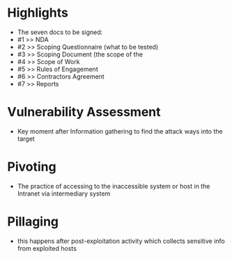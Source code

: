 # Highlights
- The seven docs to be signed:
- #1 >> NDA
- #2 >> Scoping Questionnaire (what to be tested)
- #3 >> Scoping Document (the scope of the
- #4 >> Scope of Work
- #5 >> Rules of Engagement
- #6 >> Contractors Agreement
- #7 >> Reports

# Vulnerability Assessment
- Key moment after Information gathering to find the attack ways into the target

# Pivoting
- The practice of accessing to the inaccessible system or host in the Intranet via intermediary
    system

# Pillaging
- this happens after post-exploitation activity which collects sensitive info from exploited hosts


